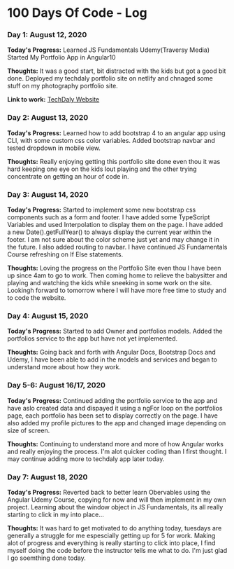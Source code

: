 # 100 Days Of Code - Log

### Day 1: August 12, 2020 

**Today's Progress:** Learned JS Fundamentals Udemy(Traversy Media) Started My Portfolio App in Angular10

**Thoughts:** It was a good start, bit distracted with the kids but got a good bit done. Deployed my techdaly portfolio site on netlify and chnaged some stuff on my photography portfolio site.

**Link to work:** [TechDaly Website](https://techdaly.netlify.app)


### Day 2: August 13, 2020 

**Today's Progress:** Learned how to add bootstrap 4 to an angular app using CLI, with some custom css color variables. Added bootstrap navbar and tested dropdown in mobile view.

**Thoughts:** Really enjoying getting this portfolio site done even thou it was hard keeping one eye on the kids lout playing and the other trying concentrate on getting an hour of code in.

### Day 3: August 14, 2020

**Today's Progress:** Started to implement some new bootstrap css components such as a form and footer. I have added some TypeScript Variables and used Interpolation to display them on the page. I have added a new Date().getFullYear() to always display the current year within the footer. I am not sure about the color scheme just yet and may change it in the future. I also added routing to navbar.
I have continued JS Fundamentals Course refreshing on If Else statements.

**Thoughts:** Loving the progress on the Portfolio Site even thou I have been up since 4am to go to work. Then coming home to relieve the babysitter and playing and watching the kids while sneeking in some work on the site. Lookingh forward to tomorrow where I will have more free time to study and to code the website.

### Day 4: August 15, 2020

**Today's Progress:** Started to add Owner and portfolios models. Added the portfolios service to the app but have not yet implemented.

**Thoughts:** Going back and forth with Angular Docs, Bootstrap Docs and Udemy, I have been able to add in the models and services and began to understand more about how they work.

### Day 5-6: August 16/17, 2020

**Today's Progress:** Continued adding the portfolio service to the app and have aslo created data and dispayed it using a ngFor loop on the portfolios page, each portfolio has been set to display correctly on the page. I have also added my profile pictures to the app and changed image depending on size of screen. 

**Thoughts:** Continuing to understand more and more of how Angular works and really enjoying the process. I'm alot quicker coding than I first thought. I may continue adding more to techdaly app later today.

### Day 7: August 18, 2020

**Today's Progress:** Reverted back to better learn Obervables using the Angular Udemy Course, copying for now and will then implement in my own project. Learning about the window object in JS Fundamentals, its all really starting to click in my into place...

**Thoughts:** It was hard to get motivated to do anything today, tuesdays are generally a struggle for me espescially getting up for 5 for work. Making alot of progress and everything is really starting to click into place, I find myself doing the code before the instructor tells me what to do. I'm just glad I go soemthing done today.

